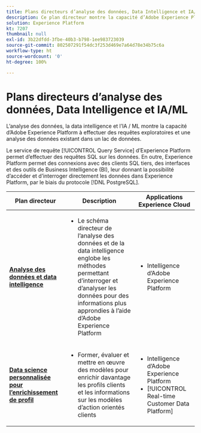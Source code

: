 ```yaml
---
title: Plans directeurs d’analyse des données, Data Intelligence et IA/ML
description: Ce plan directeur montre la capacité d’Adobe Experience Platform à effectuer des requêtes exploratoires et une analyse des données existant dans un lac de données.
solution: Experience Platform
kt: 7207
thumbnail: null
exl-id: 3b22dfdd-3fbe-40b3-b798-1ee983723039
source-git-commit: 802507291f54dc3f253d469e7a64d78e34b75c6a
workflow-type: ht
source-wordcount: '0'
ht-degree: 100%

---
```


# Plans directeurs d’analyse des données, Data Intelligence et IA/ML

L’analyse des données, la data intelligence et l’IA / ML montre la capacité d’Adobe Experience Platform à effectuer des requêtes exploratoires et une analyse des données existant dans un lac de données.

Le service de requête [!UICONTROL Query Service] d’Experience Platform permet d’effectuer des requêtes SQL sur les données. En outre, Experience Platform permet des connexions avec des clients SQL tiers, des interfaces et des outils de Business Intelligence (BI), leur donnant la possibilité d’accéder et d’interroger directement les données dans Experience Platform, par le biais du protocole [!DNL PostgreSQL].

| Plan directeur | Description | Applications Experience Cloud |
|---|---|---|
| **[Analyse des données et data intelligence](analysis.md)** | <ul><li>Le schéma directeur de l’analyse des données et de la data intelligence englobe les méthodes permettant d’interroger et d’analyser les données pour des informations plus approndies à l’aide d’Adobe Experience Platform</ul></li> | <ul><li> Intelligence d’Adobe Experience Platform</ul></li> |
| **[Data science personnalisée pour l’enrichissement de profil](data-science.md)** | <ul><li>Former, évaluer et mettre en œuvre des modèles pour enrichir davantage les profils clients et les informations sur les modèles d’action orientés clients</li></ul> | <ul><li>Intelligence d’Adobe Experience Platform</li><li> [!UICONTROL Real-time Customer Data Platform]</li></ul> |
